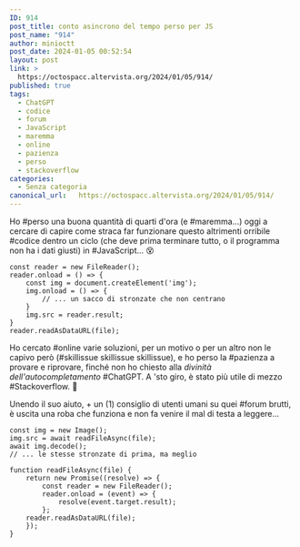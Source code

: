 ```yaml
---
ID: 914
post_title: conto asincrono del tempo perso per JS
post_name: "914"
author: minioctt
post_date: 2024-01-05 00:52:54
layout: post
link: >
  https://octospacc.altervista.org/2024/01/05/914/
published: true
tags:
  - ChatGPT
  - codice
  - forum
  - JavaScript
  - maremma
  - online
  - pazienza
  - perso
  - stackoverflow
categories:
  - Senza categoria
canonical_url:   https://octospacc.altervista.org/2024/01/05/914/
---
```

<!-- wp:paragraph -->
<p>Ho #perso una buona quantità di quarti d'ora (e #maremma...) oggi a cercare di capire come straca far funzionare questo altrimenti orribile #codice dentro un ciclo (che deve prima terminare tutto, o il programma non ha i dati giusti) in #JavaScript... 😵️</p>
<!-- /wp:paragraph -->

<!-- wp:code -->
<pre class="wp-block-code"><code>const reader = new FileReader();
reader.onload = () =&gt; {
    const img = document.createElement('img');
    img.onload = () =&gt; {
        // ... un sacco di stronzate che non centrano
    }
    img.src = reader.result;
}
reader.readAsDataURL(file);</code></pre>
<!-- /wp:code -->

<!-- wp:paragraph -->
<p>Ho cercato #online varie soluzioni, per un motivo o per un altro non le capivo però (#skillissue skillissue skillissue), e ho perso la #pazienza a provare e riprovare, finché non ho chiesto alla <em>divinità dell'autocompletamento</em> #ChatGPT. A 'sto giro, è stato più utile di mezzo #Stackoverflow. 🙏️</p>
<!-- /wp:paragraph -->

<!-- wp:paragraph -->
<p>Unendo il suo aiuto, + un (1) consiglio di utenti umani su quei #forum brutti, è uscita una roba che funziona e non fa venire il mal di testa a leggere...</p>
<!-- /wp:paragraph -->

<!-- wp:code -->
<pre class="wp-block-code"><code>const img = new Image();
img.src = await readFileAsync(file);
await img.decode();
// ... le stesse stronzate di prima, ma meglio

function readFileAsync(file) {
    return new Promise((resolve) =&gt; {
        const reader = new FileReader();
        reader.onload = (event) =&gt; {
            resolve(event.target.result);
        };
	reader.readAsDataURL(file);
    });
}</code></pre>
<!-- /wp:code -->